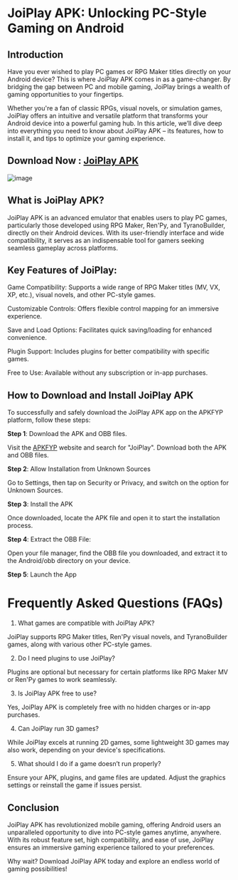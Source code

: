 # JoiPlay APK: Unlocking PC-Style Gaming on Android

## Introduction

Have you ever wished to play PC games or RPG Maker titles directly on your Android device? This is where JoiPlay APK comes in as a game-changer. By bridging the gap between PC and mobile gaming, JoiPlay brings a wealth of gaming opportunities to your fingertips.

Whether you're a fan of classic RPGs, visual novels, or simulation games, JoiPlay offers an intuitive and versatile platform that transforms your Android device into a powerful gaming hub. In this article, we’ll dive deep into everything you need to know about JoiPlay APK – its features, how to install it, and tips to optimize your gaming experience.

## Download Now : [JoiPlay APK](https://apkfyp.com/joiplay.html)

![image](https://github.com/user-attachments/assets/943a2aef-b706-4055-ac39-f5025c682d24)


## What is JoiPlay APK?

JoiPlay APK is an advanced emulator that enables users to play PC games, particularly those developed using RPG Maker, Ren'Py, and TyranoBuilder, directly on their Android devices. With its user-friendly interface and wide compatibility, it serves as an indispensable tool for gamers seeking seamless gameplay across platforms.

## Key Features of JoiPlay:

Game Compatibility: Supports a wide range of RPG Maker titles (MV, VX, XP, etc.), visual novels, and other PC-style games.

Customizable Controls: Offers flexible control mapping for an immersive experience.

Save and Load Options: Facilitates quick saving/loading for enhanced convenience.

Plugin Support: Includes plugins for better compatibility with specific games.

Free to Use: Available without any subscription or in-app purchases.

## How to Download and Install JoiPlay APK

To successfully and safely download the JoiPlay APK app on the APKFYP platform, follow these steps:

**Step 1**: Download the APK and OBB files.

Visit the [APKFYP](https://apkfyp.com/joiplay.html) website and search for "JoiPlay". Download both the APK and OBB files.

**Step 2**: Allow Installation from Unknown Sources 

Go to Settings, then tap on Security or Privacy, and switch on the option for Unknown Sources.

**Step 3**: Install the APK

Once downloaded, locate the APK file and open it to start the installation process.

**Step 4**: Extract the OBB File: 

Open your file manager, find the OBB file you downloaded, and extract it to the Android/obb directory on your device.

**Step 5**: Launch the App

# Frequently Asked Questions (FAQs)

1. What games are compatible with JoiPlay APK?

JoiPlay supports RPG Maker titles, Ren'Py visual novels, and TyranoBuilder games, along with various other PC-style games.

2. Do I need plugins to use JoiPlay?

Plugins are optional but necessary for certain platforms like RPG Maker MV or Ren'Py games to work seamlessly.

3. Is JoiPlay APK free to use?

Yes, JoiPlay APK is completely free with no hidden charges or in-app purchases.

4. Can JoiPlay run 3D games?

While JoiPlay excels at running 2D games, some lightweight 3D games may also work, depending on your device's specifications.

5. What should I do if a game doesn’t run properly?

Ensure your APK, plugins, and game files are updated. Adjust the graphics settings or reinstall the game if issues persist.

## Conclusion

JoiPlay APK has revolutionized mobile gaming, offering Android users an unparalleled opportunity to dive into PC-style games anytime, anywhere. With its robust feature set, high compatibility, and ease of use, JoiPlay ensures an immersive gaming experience tailored to your preferences.

Why wait? Download JoiPlay APK today and explore an endless world of gaming possibilities!
